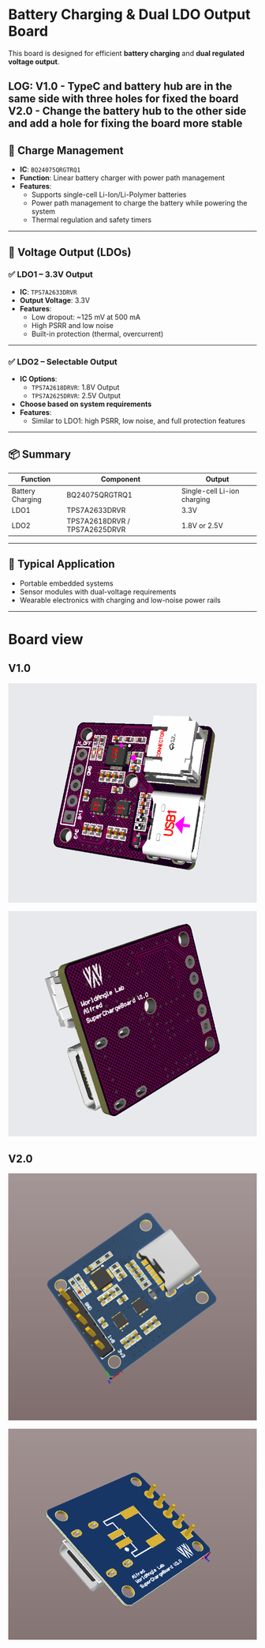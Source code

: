 # Battery Charging & Dual LDO Output Board

This board is designed for efficient **battery charging** and **dual regulated voltage output**.

LOG:
V1.0 - TypeC and battery hub are in the same side with three holes for fixed the board
V2.0 - Change the battery hub to the other side and add a hole for fixing the board more stable
---

## 🔋 Charge Management

- **IC**: `BQ24075QRGTRQ1`
- **Function**: Linear battery charger with power path management  
- **Features**:
  - Supports single-cell Li-Ion/Li-Polymer batteries
  - Power path management to charge the battery while powering the system
  - Thermal regulation and safety timers

---

## 🔌 Voltage Output (LDOs)

### ✅ LDO1 – 3.3V Output

- **IC**: `TPS7A2633DRVR`
- **Output Voltage**: 3.3V
- **Features**:
  - Low dropout: ~125 mV at 500 mA
  - High PSRR and low noise
  - Built-in protection (thermal, overcurrent)

---

### ✅ LDO2 – Selectable Output

- **IC Options**:
  - `TPS7A2618DRVR`: 1.8V Output
  - `TPS7A2625DRVR`: 2.5V Output  
- **Choose based on system requirements**
- **Features**:
  - Similar to LDO1: high PSRR, low noise, and full protection features

---

## 📦 Summary

| Function         | Component          | Output       |
|------------------|--------------------|--------------|
| Battery Charging | BQ24075QRGTRQ1     | Single-cell Li-ion charging |
| LDO1             | TPS7A2633DRVR      | 3.3V         |
| LDO2             | TPS7A2618DRVR / TPS7A2625DRVR | 1.8V or 2.5V |

---

## 🧩 Typical Application

- Portable embedded systems
- Sensor modules with dual-voltage requirements
- Wearable electronics with charging and low-noise power rails

---


# Board view

## V1.0
![top_board](image/topv1.png)

![bottom_board](image/bottomv1.png)

## V2.0
![top_board](image/topv2.png)

![bottom_board](image/bottomv2.png)

